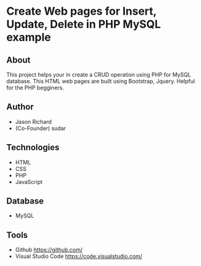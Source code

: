 # Create Web pages for Insert, Update, Delete in PHP MySQL example

## About
This project helps your in create a CRUD operation using PHP for MySQL database. 
This HTML web pages are built using Bootstrap, Jquery.
Helpful for the PHP begginers. 


## Author
* Jason Richard 
* (Co-Founder) sudar 
## Technologies
* HTML
* CSS
* PHP
* JavaScript
## Database
* MySQL

## Tools
* Github https://github.com/
* Visual Studio Code https://code.visualstudio.com/


